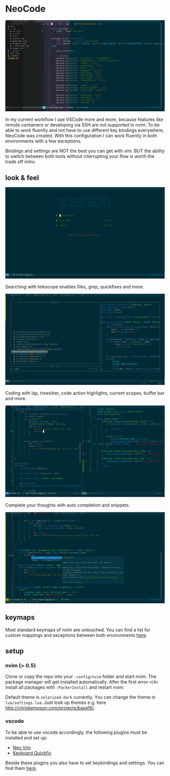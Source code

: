 # NeoCode

![themes](./docs/preview/themes.png)

In my current workflow I use VSCode more and more, because features like remote containers or developing via SSH are not supported in nvim. To be able to work fluently and not have to use different key bindings everywhere, NeoCode was created. With this configuration I can work fluently in both environments with a few exceptions.

Bindings and settings are NOT the best you can get with vim. BUT the ability to switch between both tools without interrupting your flow is worth the trade off imho.

## look & feel

![dashboard](./docs/preview/dashboard.png)

Searching with telescope enables files, grep, quickfixes and more.

![telescope](./docs/preview/telescope.png)

Coding with lsp, treesitter, code action highlights, current scopes, buffer bar and more.

![editor](./docs/preview/editor.png)

Complete your thoughts with auto completion and snippets.

![completion](./docs/preview/completion.png)

## keymaps

Most standard keymaps of nvim are untouched. You can find a list for custom mappings and exceptions between both environments [here](./docs/keybindings.md).

## setup

### nvim (> 0.5)

Clone or copy the repo into your `.config/nvim` folder and start nvim. The package manager will get installed automatically. After the first error `<CR>` install all packages with `:PackerInstall` and restart nvim.

Default theme is `solarized-dark` currently. You can change the theme in `lua/settings.lua`. Just look up themes e.g. here <http://chriskempson.com/projects/base16/>.

### vscode

To be able to use vscode accordingly, the following plugins must be installed and set up:

- [Neo Vim](https://marketplace.visualstudio.com/items?itemName=asvetliakov.vscode-neovim)
- [Keyboard Quickfix](https://marketplace.visualstudio.com/items?itemName=pascalsenn.keyboard-quickfix)

Beside these plugins you also have to set keybindings and settings. You can find them [here](./docs/vscode.md).

